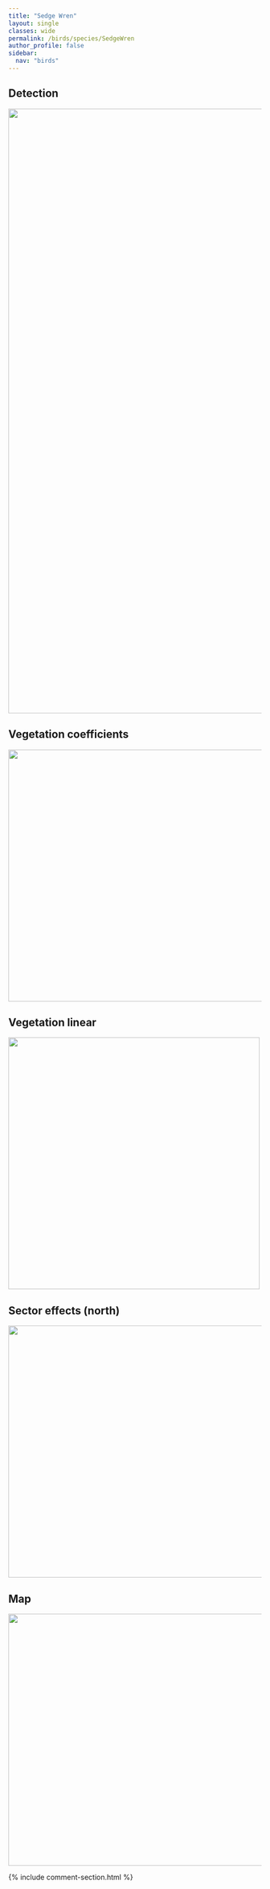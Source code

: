 ```yaml
---
title: "Sedge Wren"
layout: single
classes: wide
permalink: /birds/species/SedgeWren
author_profile: false
sidebar:
  nav: "birds"
---
```


<h2>Detection</h2>

<a href="https://drive.google.com/uc?export=view&id=1T_2FJA8kQxJExeOnbe6zWisYi-sAvodK">
<img src="https://drive.google.com/uc?export=view&id=1T_2FJA8kQxJExeOnbe6zWisYi-sAvodK" height = "1200" width = "800">
</a>

<h2>Vegetation coefficients</h2>

<a href="https://drive.google.com/uc?export=view&id=1KwZmc5aEE7WOtc_iu2GxBkWWfk-c134e">
<img src="https://drive.google.com/uc?export=view&id=1KwZmc5aEE7WOtc_iu2GxBkWWfk-c134e" height = "500" width = "1000">
</a>

<h2>Vegetation linear</h2>

<a href="https://drive.google.com/uc?export=view&id=1iag_eFVRdmCF7-MFFJNAjVqLfQawoh_-">
<img src="https://drive.google.com/uc?export=view&id=1iag_eFVRdmCF7-MFFJNAjVqLfQawoh_-" height = "500" width = "500">
</a>

<h2>Sector effects (north)</h2>

<a href="https://drive.google.com/uc?export=view&id=1FKzIFcs_GTz44bEMKI9wpLoh9H-eYQfl">
<img src="https://drive.google.com/uc?export=view&id=1FKzIFcs_GTz44bEMKI9wpLoh9H-eYQfl" height = "500" width = "1000">
</a>

<h2>Map</h2>

<a href="https://drive.google.com/uc?export=view&id=1-_yWQdNwVJTE4pv-SmGZZAxddoWKs12m">
<img src="https://drive.google.com/uc?export=view&id=1-_yWQdNwVJTE4pv-SmGZZAxddoWKs12m" height = "500" width = "1500">
</a>

{% include comment-section.html %}
